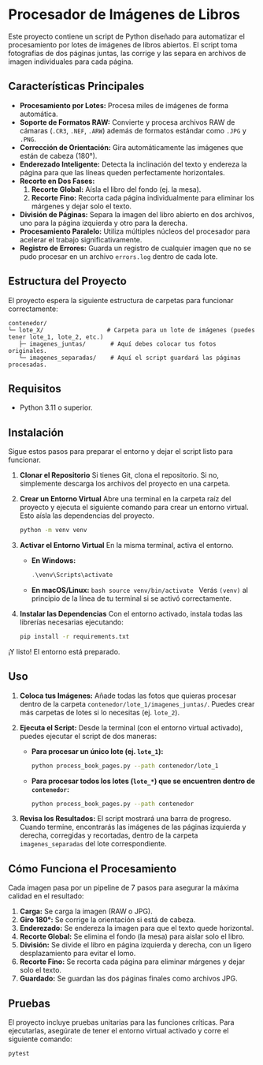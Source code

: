 # Procesador de Imágenes de Libros

Este proyecto contiene un script de Python diseñado para automatizar el procesamiento por lotes de imágenes de libros abiertos. El script toma fotografías de dos páginas juntas, las corrige y las separa en archivos de imagen individuales para cada página.

## Características Principales

- **Procesamiento por Lotes:** Procesa miles de imágenes de forma automática.
- **Soporte de Formatos RAW:** Convierte y procesa archivos RAW de cámaras (`.CR3`, `.NEF`, `.ARW`) además de formatos estándar como `.JPG` y `.PNG`.
- **Corrección de Orientación:** Gira automáticamente las imágenes que están de cabeza (180°).
- **Enderezado Inteligente:** Detecta la inclinación del texto y endereza la página para que las líneas queden perfectamente horizontales.
- **Recorte en Dos Fases:**
  1.  **Recorte Global:** Aísla el libro del fondo (ej. la mesa).
  2.  **Recorte Fino:** Recorta cada página individualmente para eliminar los márgenes y dejar solo el texto.
- **División de Páginas:** Separa la imagen del libro abierto en dos archivos, uno para la página izquierda y otro para la derecha.
- **Procesamiento Paralelo:** Utiliza múltiples núcleos del procesador para acelerar el trabajo significativamente.
- **Registro de Errores:** Guarda un registro de cualquier imagen que no se pudo procesar en un archivo `errors.log` dentro de cada lote.

## Estructura del Proyecto

El proyecto espera la siguiente estructura de carpetas para funcionar correctamente:

```
contenedor/
└─ lote_X/                  # Carpeta para un lote de imágenes (puedes tener lote_1, lote_2, etc.)
   ├─ imagenes_juntas/       # Aquí debes colocar tus fotos originales.
   └─ imagenes_separadas/    # Aquí el script guardará las páginas procesadas.
```

## Requisitos

- Python 3.11 o superior.

## Instalación

Sigue estos pasos para preparar el entorno y dejar el script listo para funcionar.

1.  **Clonar el Repositorio**
    Si tienes Git, clona el repositorio. Si no, simplemente descarga los archivos del proyecto en una carpeta.

2.  **Crear un Entorno Virtual**
    Abre una terminal en la carpeta raíz del proyecto y ejecuta el siguiente comando para crear un entorno virtual. Esto aísla las dependencias del proyecto.

    ```bash
    python -m venv venv
    ```

3.  **Activar el Entorno Virtual**
    En la misma terminal, activa el entorno.

    - **En Windows:**
      ```powershell
      .\venv\Scripts\activate
      ```
    - **En macOS/Linux:**
      `bash
source venv/bin/activate
`
      Verás `(venv)` al principio de la línea de tu terminal si se activó correctamente.

4.  **Instalar las Dependencias**
    Con el entorno activado, instala todas las librerías necesarias ejecutando:
    ```bash
    pip install -r requirements.txt
    ```

¡Y listo! El entorno está preparado.

## Uso

1.  **Coloca tus Imágenes:** Añade todas las fotos que quieras procesar dentro de la carpeta `contenedor/lote_1/imagenes_juntas/`. Puedes crear más carpetas de lotes si lo necesitas (ej. `lote_2`).

2.  **Ejecuta el Script:** Desde la terminal (con el entorno virtual activado), puedes ejecutar el script de dos maneras:

    - **Para procesar un único lote (ej. `lote_1`):**

      ```bash
      python process_book_pages.py --path contenedor/lote_1
      ```

    - **Para procesar todos los lotes (`lote_*`) que se encuentren dentro de `contenedor`:**
      ```bash
      python process_book_pages.py --path contenedor
      ```

3.  **Revisa los Resultados:** El script mostrará una barra de progreso. Cuando termine, encontrarás las imágenes de las páginas izquierda y derecha, corregidas y recortadas, dentro de la carpeta `imagenes_separadas` del lote correspondiente.

## Cómo Funciona el Procesamiento

Cada imagen pasa por un pipeline de 7 pasos para asegurar la máxima calidad en el resultado:

1.  **Carga:** Se carga la imagen (RAW o JPG).
2.  **Giro 180°:** Se corrige la orientación si está de cabeza.
3.  **Enderezado:** Se endereza la imagen para que el texto quede horizontal.
4.  **Recorte Global:** Se elimina el fondo (la mesa) para aislar solo el libro.
5.  **División:** Se divide el libro en página izquierda y derecha, con un ligero desplazamiento para evitar el lomo.
6.  **Recorte Fino:** Se recorta cada página para eliminar márgenes y dejar solo el texto.
7.  **Guardado:** Se guardan las dos páginas finales como archivos JPG.

## Pruebas

El proyecto incluye pruebas unitarias para las funciones críticas. Para ejecutarlas, asegúrate de tener el entorno virtual activado y corre el siguiente comando:

```bash
pytest
```
